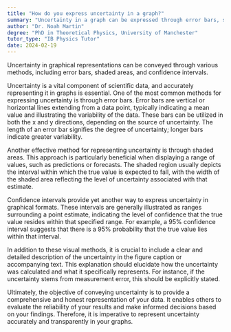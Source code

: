 ```yaml
---
title: "How do you express uncertainty in a graph?"
summary: "Uncertainty in a graph can be expressed through error bars, shaded areas, or confidence intervals."
author: "Dr. Noah Martin"
degree: "PhD in Theoretical Physics, University of Manchester"
tutor_type: "IB Physics Tutor"
date: 2024-02-19
---
```


Uncertainty in graphical representations can be conveyed through various methods, including error bars, shaded areas, and confidence intervals.

Uncertainty is a vital component of scientific data, and accurately representing it in graphs is essential. One of the most common methods for expressing uncertainty is through error bars. Error bars are vertical or horizontal lines extending from a data point, typically indicating a mean value and illustrating the variability of the data. These bars can be utilized in both the x and y directions, depending on the source of uncertainty. The length of an error bar signifies the degree of uncertainty; longer bars indicate greater variability.

Another effective method for representing uncertainty is through shaded areas. This approach is particularly beneficial when displaying a range of values, such as predictions or forecasts. The shaded region usually depicts the interval within which the true value is expected to fall, with the width of the shaded area reflecting the level of uncertainty associated with that estimate.

Confidence intervals provide yet another way to express uncertainty in graphical formats. These intervals are generally illustrated as ranges surrounding a point estimate, indicating the level of confidence that the true value resides within that specified range. For example, a 95% confidence interval suggests that there is a 95% probability that the true value lies within that interval.

In addition to these visual methods, it is crucial to include a clear and detailed description of the uncertainty in the figure caption or accompanying text. This explanation should elucidate how the uncertainty was calculated and what it specifically represents. For instance, if the uncertainty stems from measurement error, this should be explicitly stated.

Ultimately, the objective of conveying uncertainty is to provide a comprehensive and honest representation of your data. It enables others to evaluate the reliability of your results and make informed decisions based on your findings. Therefore, it is imperative to represent uncertainty accurately and transparently in your graphs.
    